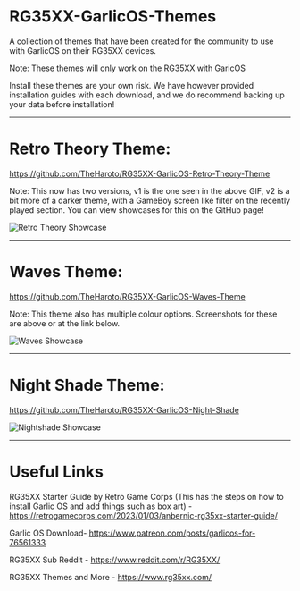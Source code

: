 # RG35XX-GarlicOS-Themes

A collection of themes that have been created for the community to use with GarlicOS on their RG35XX devices.


Note: These themes will only work on the RG35XX with GaricOS

Install these themes are your own risk. We have however provided installation guides with each download, and we do recommend backing up your data before installation!

**************************************************

# Retro Theory Theme:  
https://github.com/TheHaroto/RG35XX-GarlicOS-Retro-Theory-Theme

Note: This now has two versions, v1 is the one seen in the above GIF, v2 is a bit more of a darker theme, with a GameBoy screen like filter on the recently played section. You can view showcases for this on the GitHub page!

![Retro Theory Showcase](https://user-images.githubusercontent.com/131164472/233557159-9ee8feb2-3685-4b12-a5ae-49fcb5ef00f5.gif)

**************************************************

# Waves Theme: 
https://github.com/TheHaroto/RG35XX-GarlicOS-Waves-Theme

Note: This theme also has multiple colour options. Screenshots for these are above or at the link below.

![Waves Showcase](https://user-images.githubusercontent.com/131164472/233558977-7e8bd675-4e39-48f1-a9d2-0f8cd1e6d859.gif)


**************************************************

# Night Shade Theme: 

https://github.com/TheHaroto/RG35XX-GarlicOS-Night-Shade

![Nightshade Showcase](https://user-images.githubusercontent.com/131164472/233910807-8b269adc-b907-44ce-b42a-e6c40ed0d549.gif)

**************************************************

# Useful Links

RG35XX Starter Guide by Retro Game Corps (This has the steps on how to install Garlic OS and add things such as box art) - https://retrogamecorps.com/2023/01/03/anbernic-rg35xx-starter-guide/

Garlic OS Download- https://www.patreon.com/posts/garlicos-for-76561333

RG35XX Sub Reddit - https://www.reddit.com/r/RG35XX/

RG35XX Themes and More - https://www.rg35xx.com/
